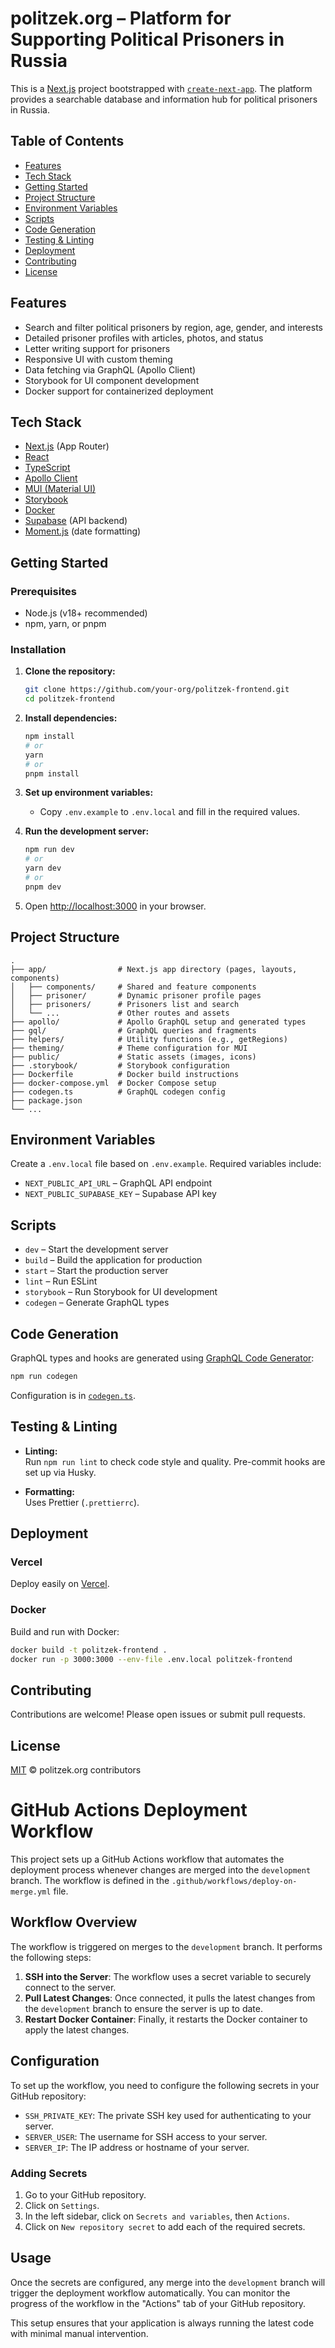 # politzek.org – Platform for Supporting Political Prisoners in Russia

This is a [Next.js](https://nextjs.org/) project bootstrapped with [`create-next-app`](https://github.com/vercel/next.js/tree/canary/packages/create-next-app). The platform provides a searchable database and information hub for political prisoners in Russia.

## Table of Contents

- [Features](#features)
- [Tech Stack](#tech-stack)
- [Getting Started](#getting-started)
- [Project Structure](#project-structure)
- [Environment Variables](#environment-variables)
- [Scripts](#scripts)
- [Code Generation](#code-generation)
- [Testing & Linting](#testing--linting)
- [Deployment](#deployment)
- [Contributing](#contributing)
- [License](#license)

## Features

- Search and filter political prisoners by region, age, gender, and interests
- Detailed prisoner profiles with articles, photos, and status
- Letter writing support for prisoners
- Responsive UI with custom theming
- Data fetching via GraphQL (Apollo Client)
- Storybook for UI component development
- Docker support for containerized deployment

## Tech Stack

- [Next.js](https://nextjs.org/) (App Router)
- [React](https://react.dev/)
- [TypeScript](https://www.typescriptlang.org/)
- [Apollo Client](https://www.apollographql.com/docs/react/)
- [MUI (Material UI)](https://mui.com/)
- [Storybook](https://storybook.js.org/)
- [Docker](https://www.docker.com/)
- [Supabase](https://supabase.com/) (API backend)
- [Moment.js](https://momentjs.com/) (date formatting)

## Getting Started

### Prerequisites

- Node.js (v18+ recommended)
- npm, yarn, or pnpm

### Installation

1. **Clone the repository:**
   ```bash
   git clone https://github.com/your-org/politzek-frontend.git
   cd politzek-frontend
   ```

2. **Install dependencies:**
   ```bash
   npm install
   # or
   yarn
   # or
   pnpm install
   ```

3. **Set up environment variables:**
   - Copy `.env.example` to `.env.local` and fill in the required values.

4. **Run the development server:**
   ```bash
   npm run dev
   # or
   yarn dev
   # or
   pnpm dev
   ```

5. Open [http://localhost:3000](http://localhost:3000) in your browser.

## Project Structure

```
.
├── app/                # Next.js app directory (pages, layouts, components)
│   ├── components/     # Shared and feature components
│   ├── prisoner/       # Dynamic prisoner profile pages
│   ├── prisoners/      # Prisoners list and search
│   └── ...             # Other routes and assets
├── apollo/             # Apollo GraphQL setup and generated types
├── gql/                # GraphQL queries and fragments
├── helpers/            # Utility functions (e.g., getRegions)
├── theming/            # Theme configuration for MUI
├── public/             # Static assets (images, icons)
├── .storybook/         # Storybook configuration
├── Dockerfile          # Docker build instructions
├── docker-compose.yml  # Docker Compose setup
├── codegen.ts          # GraphQL codegen config
├── package.json
└── ...
```

## Environment Variables

Create a `.env.local` file based on `.env.example`. Required variables include:

- `NEXT_PUBLIC_API_URL` – GraphQL API endpoint
- `NEXT_PUBLIC_SUPABASE_KEY` – Supabase API key

## Scripts

- `dev` – Start the development server
- `build` – Build the application for production
- `start` – Start the production server
- `lint` – Run ESLint
- `storybook` – Run Storybook for UI development
- `codegen` – Generate GraphQL types

## Code Generation

GraphQL types and hooks are generated using [GraphQL Code Generator](https://www.graphql-code-generator.com/):

```bash
npm run codegen
```

Configuration is in [`codegen.ts`](codegen.ts).

## Testing & Linting

- **Linting:**  
  Run `npm run lint` to check code style and quality. Pre-commit hooks are set up via Husky.

- **Formatting:**  
  Uses Prettier (`.prettierrc`).

## Deployment

### Vercel

Deploy easily on [Vercel](https://vercel.com/new?utm_medium=default-template&filter=next.js&utm_source=create-next-app&utm_campaign=create-next-app-readme).

### Docker

Build and run with Docker:

```bash
docker build -t politzek-frontend .
docker run -p 3000:3000 --env-file .env.local politzek-frontend
```

## Contributing

Contributions are welcome! Please open issues or submit pull requests.

## License

[MIT](LICENSE) © politzek.org contributors

# GitHub Actions Deployment Workflow

This project sets up a GitHub Actions workflow that automates the deployment process whenever changes are merged into the `development` branch. The workflow is defined in the `.github/workflows/deploy-on-merge.yml` file.

## Workflow Overview

The workflow is triggered on merges to the `development` branch. It performs the following steps:

1. **SSH into the Server**: The workflow uses a secret variable to securely connect to the server.
2. **Pull Latest Changes**: Once connected, it pulls the latest changes from the `development` branch to ensure the server is up to date.
3. **Restart Docker Container**: Finally, it restarts the Docker container to apply the latest changes.

## Configuration

To set up the workflow, you need to configure the following secrets in your GitHub repository:

- `SSH_PRIVATE_KEY`: The private SSH key used for authenticating to your server.
- `SERVER_USER`: The username for SSH access to your server.
- `SERVER_IP`: The IP address or hostname of your server.

### Adding Secrets

1. Go to your GitHub repository.
2. Click on `Settings`.
3. In the left sidebar, click on `Secrets and variables`, then `Actions`.
4. Click on `New repository secret` to add each of the required secrets.

## Usage

Once the secrets are configured, any merge into the `development` branch will trigger the deployment workflow automatically. You can monitor the progress of the workflow in the "Actions" tab of your GitHub repository.

This setup ensures that your application is always running the latest code with minimal manual intervention.